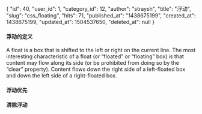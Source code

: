 {
    "id": 40,
    "user_id": 1,
    "category_id": 12,
    "author": "straysh",
    "title": "浮动",
    "slug": "css_floating",
    "hits": 71,
    "published_at": "1438675199",
    "created_at": 1438675199,
    "updated_at": 1504537650,
    "deleted_at": null
}
#### 浮动的定义
A float is a box that is shifted to the left or right on the current line. The most interesting characteristic of a float (or “floated” or “floating” box) is that content may flow along its side (or be prohibited from doing so by the “clear” property). Content flows down the right side of a left-floated box and down the left side of a right-floated box.

#### 浮动优先

#### 清除浮动

